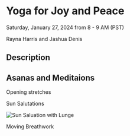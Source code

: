 # Yoga for Joy and Peace

Saturday, January 27, 2024 from 8 - 9 AM (PST)  

Rayna Harris and Jashua Denis

## Description

## Asanas and Meditaions

Opening stretches

Sun Salutations

![Sun Saluation with Lunge](https://solyogacentre.files.wordpress.com/2014/03/sun-salutation.png)

Moving Breathwork
